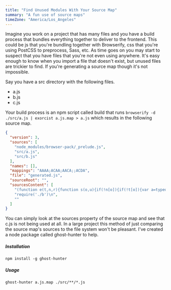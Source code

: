 ```yaml
---
title: "Find Unused Modules With Your Source Map"
summary: "A fun use of source maps"
timeZone: "America/Los_Angeles"
---
```

Imagine you work on a project that has many files and you have a build process that bundles everything together to deliver to the frontend. This could be js that you're bundling together with Browserify, css that you're using PostCSS to preprocess, Sass, etc. As time goes on you may start to suspect that you have files that you're not even using anywhere. It's easy enough to know when you import a file that doesn't exist, but unused files are trickier to find. If you're generating a source map though it's not impossible.

Say you have a src directory with the following files.

- a.js
- b.js
- c.js

Your build process is an npm script called build that runs `browserify -d ./src/a.js | exorcist a.js.map > a.js` which results in the following source map.

``` json
{
  "version": 3,
  "sources": [
    "node_modules/browser-pack/_prelude.js",
    "src/a.js",
    "src/b.js"
  ],
  "names": [],
  "mappings": "AAAA;ACAA;AACA;;ACDA",
  "file": "generated.js",
  "sourceRoot": "",
  "sourcesContent": [
    "(function e(t,n,r){function s(o,u){if(!n[o]){if(!t[o]){var a=typeof require==\"function\"&&require;if(!u&&a)return a(o,!0);if(i)return i(o,!0);var f=new Error(\"Cannot find module '\"+o+\"'\");throw f.code=\"MODULE_NOT_FOUND\",f}var l=n[o]={exports:{}};t[o][0].call(l.exports,function(e){var n=t[o][1][e];return s(n?n:e)},l,l.exports,e,t,n,r)}return n[o].exports}var i=typeof require==\"function\"&&require;for(var o=0;o<r.length;o++)s(r[o]);return s})",
    "require('./b')\n",
    ""
  ]
}
```

You can simply look at the sources property of the source map and see that c.js is not being used at all. In a large project this method of just comparing the source map's sources to the file system won't be pleasant. I've created a node package called ghost-hunter to help.

##### Installation

```
npm install -g ghost-hunter
```

##### Usage

```
ghost-hunter a.js.map ./src/**/*.js
```
